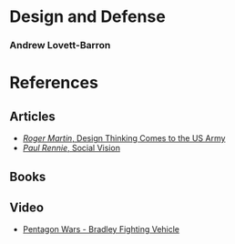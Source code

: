 # Design and Defense
### Andrew Lovett-Barron


# References
## Articles
- [_Roger Martin_, Design Thinking Comes to the US Army](http://designobserver.com/feature/design-thinking-comes-to-the-us-army/13478)
- [_Paul Rennie_, Social Vision](http://eyemagazine.com/feature/article/social-vision)

## Books

## Video
- [Pentagon Wars - Bradley Fighting Vehicle](https://www.youtube.com/watch?v=aXQ2lO3ieBA)
